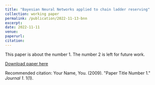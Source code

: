 ```yaml
---
title: "Bayesian Neural Networks applied to chain ladder reserving"
collection: working paper
permalink: /publication/2022-11-13-bnn
excerpt: 
date: 2022-11-11
venue: 
paperurl: 
citation: 
---
```

This paper is about the number 1. The number 2 is left for future work.

[Download paper here](http://academicpages.github.io/files/paper1.pdf)

Recommended citation: Your Name, You. (2009). "Paper Title Number 1." <i>Journal 1</i>. 1(1).
